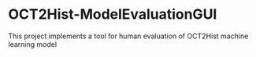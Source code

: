# OCT2Hist-ModelEvaluationGUI
This project implements a tool for human evaluation of OCT2Hist machine learning model

